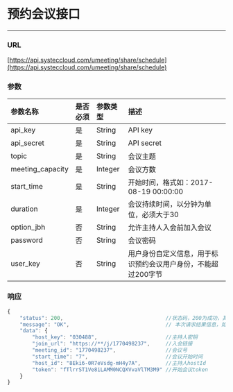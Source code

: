 # 预约会议接口

---

### URL

[https://api.systeccloud.com/umeeting/share/schedule](https://api.systeccloud.com/umeeting/share/schedule)

### 参数

| 参数名称 | 是否必须 | 参数类型 | 描述 |
| :--- | :--- | :--- | :--- |
| api\_key | 是 | String | API key |
| api\_secret | 是 | String | API secret |
| topic | 是 | String | 会议主题 |
| meeting\_capacity | 是 | Integer | 会议方数 |
| start\_time | 是 | String | 开始时间，格式如：2017-08-19 00:00:00 |
| duration | 是 | Integer | 会议持续时间，以分钟为单位，必须大于30 |
| option\_jbh | 否 | String | 允许主持人入会前加入会议 |
| password | 否 | String | 会议密码 |
| user\_key | 否 | String | 用户身份自定义信息，用于标识预约会议用户身份，不能超过200字节 |

### 响应

```js
{
    "status": 200,                                 //状态码，200为成功，其他值为失败
    "message": "OK",                               // 本次请求结果信息，如果为错误时，即为详细的错误信息
    "data": {
        "host_key": "030488",                      //主持人密钥
        "join_url": "https://**/j/1770498237",     //入会链接
        "meeting_id": "1770498237",                //会议号  
        "start_time": "7",                         //会议开始时间   
        "host_id": "8Eki6-0R7eVsdg-mH4y7A",        //主持人hostId
        "token": "fTlrrST1Ve8iLAMM0NCQXVvaVlTM3M9" //开始会议token
    }
}
```



